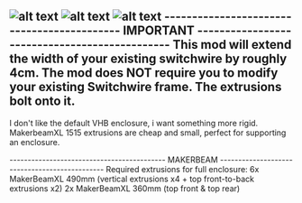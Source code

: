 ![alt text](https://i.imgur.com/Zyoowuh.png)
![alt text](https://i.imgur.com/b2BavKV.png)
![alt text](https://i.imgur.com/YaYfIVW.png)
------------------------------------------- IMPORTANT ----------------------------------------------
This mod will extend the width of your existing switchwire by roughly 4cm. 
The mod does NOT require you to modify your existing Switchwire frame. The extrusions bolt onto it. 
----------------------------------------------------------------------------------------------------




I don't like the default VHB enclosure, i want something more rigid. MakerbeamXL 1515 extrusions are cheap and small, perfect for supporting an enclosure. 

------------------------------------------- MAKERBEAM ----------------------------------------------
Required extrusions for full enclosure:
6x MakerBeamXL 490mm (vertical extrusions x4 + top front-to-back extrusions x2)
2x MakerBeamXL 360mm (top front & top rear) 



